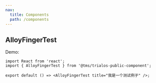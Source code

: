 ```yaml
---
nav:
  title: Components
  path: /components
---
```


## AlloyFingerTest

Demo:

```tsx
import React from 'react';
import { AlloyFingerTest } from '@tms/trialos-public-component';

export default () => <AlloyFingerTest title="我是一个测试例子" />;
```
